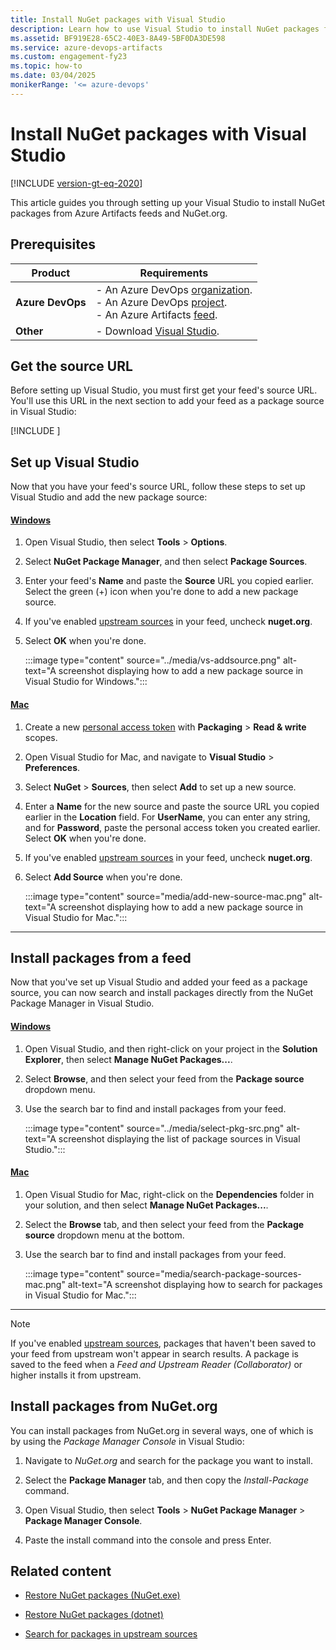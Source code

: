 ```yaml
---
title: Install NuGet packages with Visual Studio
description: Learn how to use Visual Studio to install NuGet packages from Azure Artifacts feeds and NuGet.org.
ms.assetid: BF919E28-65C2-40E3-8A49-5BF0DA3DE598
ms.service: azure-devops-artifacts
ms.custom: engagement-fy23
ms.topic: how-to
ms.date: 03/04/2025
monikerRange: '<= azure-devops'
---
```


# Install NuGet packages with Visual Studio

[!INCLUDE [version-gt-eq-2020](../../includes/version-gt-eq-2020.md)]

This article guides you through setting up your Visual Studio to install NuGet packages from Azure Artifacts feeds and NuGet.org.

## Prerequisites

| **Product**        | **Requirements**    |
|--------------------|---------------------|
| **Azure DevOps**   | - An Azure DevOps [organization](../../organizations/accounts/create-organization.md).<br>- An Azure DevOps [project](../../organizations/projects/create-project.md).<br> - An Azure Artifacts [feed](../get-started-nuget.md#create-feed). |
| **Other**          | - Download [Visual Studio](https://visualstudio.microsoft.com/downloads/). |

## Get the source URL

Before setting up Visual Studio, you must first get your feed's source URL. You'll use this URL in the next section to add your feed as a package source in Visual Studio:

[!INCLUDE [](../includes/nuget/nuget-consume-endpoint.md)]

## Set up Visual Studio

Now that you have your feed's source URL, follow these steps to set up Visual Studio and add the new package source:

#### [Windows](#tab/windows/)

1. Open Visual Studio, then select **Tools** > **Options**.

1. Select **NuGet Package Manager**, and then select **Package Sources**.

1. Enter your feed's **Name** and paste the **Source** URL you copied earlier. Select the green (+) icon when you're done to add a new package source.

1. If you've enabled [upstream sources](upstream-sources.md) in your feed, uncheck **nuget.org**.

1. Select **OK** when you're done.

    :::image type="content" source="../media/vs-addsource.png" alt-text="A screenshot displaying how to add a new package source in Visual Studio for Windows.":::

#### [Mac](#tab/macOS/)

1. Create a new [personal access token](../../organizations/accounts/use-personal-access-tokens-to-authenticate.md) with **Packaging** > **Read & write** scopes.

1. Open Visual Studio for Mac, and navigate to **Visual Studio** > **Preferences**.

1. Select **NuGet** > **Sources**, then select **Add** to set up a new source.

1. Enter a **Name** for the new source and paste the source URL you copied earlier in the **Location** field. For **UserName**, you can enter any string, and for **Password**, paste the personal access token you created earlier. Select **OK** when you're done.

1. If you've enabled [upstream sources](upstream-sources.md) in your feed, uncheck **nuget.org**.

1. Select **Add Source** when you're done.

    :::image type="content" source="media/add-new-source-mac.png" alt-text="A screenshot displaying how to add a new package source in Visual Studio for Mac.":::

---

## Install packages from a feed

Now that you've set up Visual Studio and added your feed as a package source, you can now search and install packages directly from the NuGet Package Manager in Visual Studio.

#### [Windows](#tab/windows/)

1. Open Visual Studio, and then right-click on your project in the **Solution Explorer**, then select **Manage NuGet Packages...**.

1. Select **Browse**, and then select your feed from the **Package source** dropdown menu.
    
1. Use the search bar to find and install packages from your feed.
    
    :::image type="content" source="../media/select-pkg-src.png" alt-text="A screenshot displaying the list of package sources in Visual Studio.":::

#### [Mac](#tab/macOS/)

1. Open Visual Studio for Mac, right-click on the **Dependencies** folder in your solution, and then select **Manage NuGet Packages...**.

1. Select the **Browse** tab, and then select your feed from the **Package source** dropdown menu at the bottom.

1. Use the search bar to find and install packages from your feed.

    :::image type="content" source="media/search-package-sources-mac.png" alt-text="A screenshot displaying how to search for packages in Visual Studio for Mac.":::

---

> [!NOTE]
> If you've enabled [upstream sources](../nuget/upstream-sources.md), packages that haven't been saved to your feed from upstream won't appear in search results. A package is saved to the feed when a *Feed and Upstream Reader (Collaborator)* or higher installs it from upstream.

## Install packages from NuGet.org

You can install packages from NuGet.org in several ways, one of which is by using the *Package Manager Console* in Visual Studio:

1. Navigate to *NuGet.org* and search for the package you want to install.

1. Select the **Package Manager** tab, and then copy the *Install-Package* command.

1. Open Visual Studio, then select **Tools** > **NuGet Package Manager** > **Package Manager Console**.

1. Paste the install command into the console and press Enter.

## Related content

- [Restore NuGet packages (NuGet.exe)](restore-nuget-packages-nuget-exe.md)

- [Restore NuGet packages (dotnet)](restore-nuget-packages-dotnet.md)

- [Search for packages in upstream sources](../how-to/search-upstream.md)
